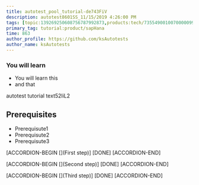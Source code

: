 ```yaml
---
title: autotest_pool_tutorial-de743FiV
description: autotest8601SS_11/15/2019 4:26:00 PM
tags: [topic:139269250608756787992873,products:tech/73554900100700000996,tutorial:experience/advanced]
primary_tag: tutorial:product/sapHana
time: 863
author_profile: https://github.com/ksAutotests
author_name: ksAutotests
---
```

### You will learn
- You will learn this
- and that

autotest tutorial text52liL2

## Prerequisites
- Prerequisute1
- Prerequisute2
- Prerequisute3

[ACCORDION-BEGIN [](First step)]
[DONE]
[ACCORDION-END]

[ACCORDION-BEGIN [](Second step)]
[DONE]
[ACCORDION-END]

[ACCORDION-BEGIN [](Third step)]
[DONE]
[ACCORDION-END]

